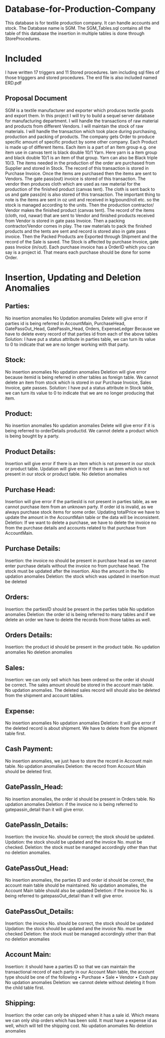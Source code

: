 # Database-for-Production-Company
This database is for textile production company. It can handle accounts and stock.
The Database name is SGM. 
The SGM_Tables.sql contains all the table of this database
the insertion in multiple tables is done through StoreProcedures.
# Included
I have written 17 triggers and 11 Stored procedures. Iam including sql files of those trigggers and stored procedures. 
The erd file is also included named ERD.pdf
## Proposal Document
SGM is a textile manufacturer and exporter which produces textile goods and export them. In this 
project I will try to build a sequel server database for manufacturing department. I will handle the 
transactions of raw material and products from different Vendors. I will maintain the stock of raw 
materials. I will handle the transaction which took place during purchasing, production and packing of 
products.
The company gets Order to produce specific amount of specific product by some other company. Each 
Product is made up of different Items. Each item is a part of an Item group e.g. one item use in canvas 
tent is black double 10/1 Yarn. Here yarn is a item group and black double 10/1 is an item of that group.
Yarn can also be Black triple 10/3.
The items needed in the production of the order are purchased from Supplier and stored in Stock. The 
record of this transaction is stored in Purchase Invoice. 
Once the items are purchased then the items are sent to Vendors. The gate pass(out) invoice is stored 
of this transaction. The vendor then produces cloth which are used as raw material for the production of 
the finished product (canvas tent). The cloth is sent back to us and gate pass(in) is also stored of this 
transaction. The important thing to note is the items are sent in oz unit and received in kg/pound/roll 
etc. so the stock is managed according to the units. 
Then the production contractor/ Vendor makes the finished product (canvas tent). The record of the 
items (cloth, rod, nawar) that are sent to Vendor and finished products received from Vendor is stored
in gate pass Invoice. 
Then a packing contractor/Vendor comes in play. The raw materials to pack the finished products and 
the tents are sent and record is stored also in gate pass invoice. Then the Packed Products are Exported 
through Shipment and the record of the Sale is saved.
The Stock is affected by purchase Invoice, gate pass Invoice (in/out). 
Each purchase invoice has a OrderID which you can say is a project id. That means each purchase should 
be done for some Order.

# Insertion, Updating and Deletion Anomalies
## Parties:
No insertion anomalies
No Updation anomalies
Delete will give error if parties id is being referred in AccountMain, PurchaseHead, GatePassOut_Head, GatePassIn_Head, Orders, ExpenseLedger
Because we have to delete every record of that parties id from each of the above tables Solution: 
I have put a status attribute in parties table, we can turn its value to 0 to indicate that we are no longer working with that party.

## Stock:
No insertion anomalies
No updation anomalies
Deletion will give error because itemid is being referred in other tables as foreign table. We cannot delete an item from stock which is stored in our Purchase Invoice, Sales Invoice, gate passes.
Solution: 
I have put a status attribute in Stock table, we can turn its value to 0 to indicate that we are no longer producing that item.

## Product:
No insertion anomalies
No updation anomalies
Delete will give error if it is being referred to orderDetails productid. 
We cannot delete a product which is being bought by a party.

## Product Details:
Insertion will give error if there is an item which is not present in our stock or product table. 
Updation will give error if there is an item which is not present in our stock or product table. 
No deletion anomalies

## Purchase Head: 
Insertion will give error if the partiesId is not present in parties table, as we cannot purchase item from an unknown party. 
If order id is invalid, as we always purchase stock items for some order.
Updating totalPrice we have to update the amount in the AccountMain table or the data will be inconsistent. 
 Deletion: If we want to delete a purchase, we have to delete the invoice no from the purchase details and accounts related to that purchase from AccountMain. 

## Purchase Details:
Insertion: the invoice no should be present in purchase head as we cannot enter purchase details without the invoice no from purchase head. The stock must be updated after the insertion. Also the amount in the 
No updation anomalies
Deletion: the stock which was updated in insertion must be deleted 

## Orders:
Insertion: the partiesID should be present in the parties table
No updation anomalies
Deletion: the order id is being referred to many tables and if we delete an order we have to delete the records from those tables as well.

## Orders Details:
Insertion: the product id should be present in the product table. 
No updation anomalies
No deletion anomalies

## Sales:
Insertion: we can only sell which has been ordered so the order id should be correct. The sales amount should be stored in the account main table. 
No updation anomalies.
The deleted sales record will should also be deleted from the shipment and account tables. 

## Expense:
No insertion anomalies
No updation anomalies
Deletion: it will give error if the deleted record is about shipment. We have to delete from the shipment table first.

## Cash Payment: 
No insertion anomalies, we just have to store the record in Account main table. 
No updation anomalies
Deletion: the record from Account Main should be deleted first.

## GatePassIn_Head:
No insertion anomalies, the order id should be present in Orders table.
No updation anomalies
Deletion: if the invoice no is being referred to gatepassin_detail than it will give error.

## GatePassIn_Details:
Insertion: the invoice No. should be correct; the stock should be updated.
Updation: the stock should be updated and the invoice No. must be checked. 
Deletion: the stock must be managed accordingly other than that no deletion anomalies.

## GatePassOut_Head:
No insertion anomalies, the parties ID and order id should be correct, the account main table should be maintained.
No updation anomalies, the Account Main table should also be updated
Deletion: if the invoice No. is being referred to gatepassOut_detail than it will give error.

## GatePassOut_Details:
Insertion: the invoice No. should be correct, the stock should be updated 
Updation: the stock should be updated and the invoice No. must be checked 
Deletion: the stock must be managed accordingly other than that no deletion anomalies

## Account Main:
Insertion: it should have a parties ID so that we can maintain the transactional record of each party in our Account Main table, the account type should be one of the following
•	Purchase
•	Sale
•	Vendor
•	Cash pay
No updation anomalies
Deletion: we cannot delete without deleting it from the child table first. 

## Shipping:
Insertion: the order can only be shipped when it has a sale id. Which means we can only ship orders which has been sold. It must have a expense id as well, which will tell the shipping cost. 
No updation anomalies
No deletion anomalies

